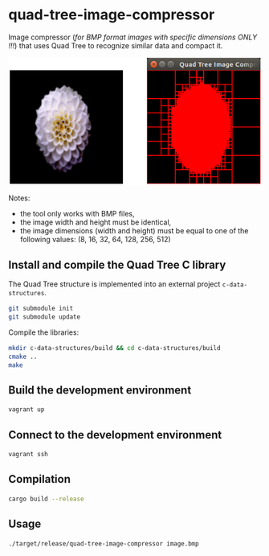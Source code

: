 # quad-tree-image-compressor

Image compressor (*for BMP format images with specific dimensions ONLY !!!*) that uses Quad Tree to recognize similar data and compact it.

![Image 1](screenshot.png)

Notes:
 * the tool only works with BMP files,
 * the image width and height must be identical,
 * the image dimensions (width and height) must be equal to one of the following values:
(8, 16, 32, 64, 128, 256, 512)

## Install and compile the Quad Tree C library

The Quad Tree structure is implemented into an external project `c-data-structures`.

```sh
git submodule init
git submodule update
```

Compile the libraries:

```sh
mkdir c-data-structures/build && cd c-data-structures/build
cmake ..
make
```

## Build the development environment

```sh
vagrant up
```

## Connect to the development environment

```sh
vagrant ssh
```

## Compilation

```sh
cargo build --release
```

## Usage

```sh
./target/release/quad-tree-image-compressor image.bmp
```
